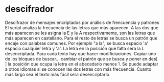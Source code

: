 # descifrador
Descifrazor de mensajes encriptados por análisis de frencuencia y patrones 
El script analiza la frecuencia de las letras que más aparecen. A las dos que más aparecen se les asigna la E y la A respectivamente, son las letras que más aparecen en castellano.
Para el resto de letras se busca un patrón que encaje con palabras comunes. Por ejemplo "a la", se busca espacio 'a' espacio cualquier letra y 'a'. La letra en la posición que falta sera la L desencriptada.
Para cada texto hay que hacer modificiaciones. Copiar uno de los bloques de buscar... cambiar el patrón que se busca y poner en des[ ] la posición que ocupa la letra en el abecedario menos 1.
Se puede adaptar a otros idiomas si se conocen las dos letras con más frecuencia.
Cuanto más largo sea el texto más fácil sera desencriptarlo.
